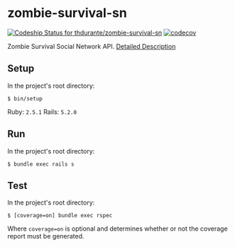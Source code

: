 # zombie-survival-sn

[![Codeship Status for thdurante/zombie-survival-sn](https://app.codeship.com/projects/232ce7c0-7bf0-0136-ab15-728091df58cc/status?branch=master)](https://app.codeship.com/projects/300843)
[![codecov](https://codecov.io/gh/thdurante/zombie-survival-sn/branch/master/graph/badge.svg?token=O5uVeThz0g)](https://codecov.io/gh/thdurante/zombie-survival-sn)

Zombie Survival Social Network API. [Detailed Description](https://gist.github.com/akitaonrails/711b5553533d1a14364907bbcdbee677)

## Setup

In the project's root directory:
```
$ bin/setup
```
Ruby: `2.5.1`
Rails: `5.2.0`

## Run

In the project's root directory:
```
$ bundle exec rails s
```

## Test

In the project's root directory:
```
$ [coverage=on] bundle exec rspec
```
Where `coverage=on` is optional and determines whether or not the coverage report must be generated.
